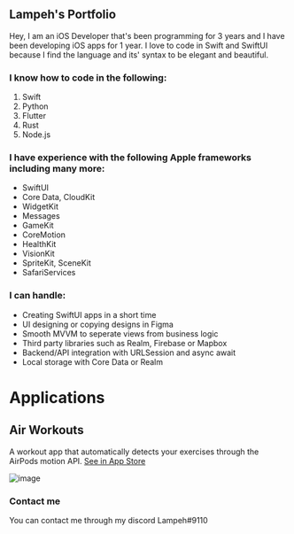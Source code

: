 ## Lampeh's Portfolio

Hey, I am an iOS Developer that's been programming for 3 years and I have been developing iOS apps for 1 year. I love to code in Swift and SwiftUI because I find the language and its' syntax to be elegant and beautiful.



### I know how to code in the following:
1. Swift
2. Python
3. Flutter
4. Rust
5. Node.js



### I have experience with the following Apple frameworks including many more:
- SwiftUI
- Core Data, CloudKit
- WidgetKit
- Messages
- GameKit
- CoreMotion
- HealthKit
- VisionKit
- SpriteKit, SceneKit
- SafariServices


### I can handle:
- Creating SwiftUI apps in a short time
- UI designing or copying designs in Figma
- Smooth MVVM to seperate views from business logic
- Third party libraries such as Realm, Firebase or Mapbox
- Backend/API integration with URLSession and async await
- Local storage with Core Data or Realm



# Applications

## Air Workouts
A workout app that automatically detects your exercises through the AirPods motion API.
<a href="https://apple.co/35ps77B">See in App Store</a>

![image](https://user-images.githubusercontent.com/54481133/157961765-bf3b18c8-86ce-40b8-a85c-e31c61a15ed3.png)

### Contact me

You can contact me through my discord
Lampeh#9110

